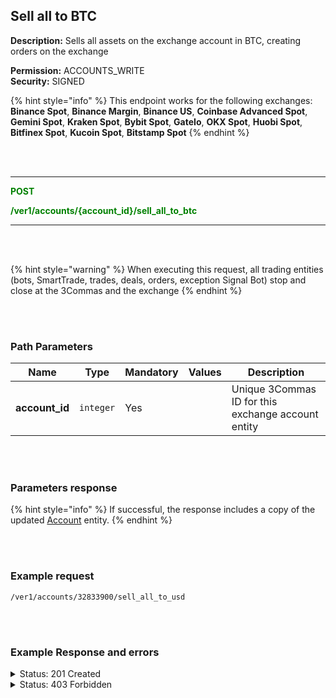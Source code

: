 ## Sell all to BTC<br>

**Description:**  Sells all assets on the exchange account in BTC, creating orders on the exchange<br>

**Permission:** ACCOUNTS_WRITE<br>
**Security:** SIGNED<br>

{% hint style="info" %}
This endpoint works for the following exchanges: **Binance Spot**, **Binance Margin**, **Binance US**, **Coinbase Advanced Spot**, **Gemini Spot**, **Kraken Spot**, **Bybit Spot**, **GateIo**, **OKX Spot**, **Huobi Spot**, **Bitfinex Spot**, **Kucoin Spot**, **Bitstamp Spot**
{% endhint %}

<br>
<br>

----------

<mark style="color:green;background-color:white"> **POST**

<mark style="color:green;background-color:white"> **/ver1/accounts/{account_id}/sell_all_to_btc**

----------

<br>
<br>

{% hint style="warning" %}
When executing this request, all trading entities (bots, SmartTrade, trades, deals, orders, exception Signal Bot) stop and close at the 3Commas and the exchange
{% endhint %}

<br>
<br>

### Path Parameters<br>

| Name | Type |	Mandatory |	Values	| Description|
|------|------|-----------|-----------------|------------|
|**account_id**  | `integer`| Yes |  | Unique 3Commas ID for this exchange account entity |

<br>
<br>

### Parameters response<br>

{% hint style="info" %}
If successful, the response includes a copy of the updated [Account](./README.md) entity.
{% endhint %}

<br>
<br>

### Example request<br>

```
/ver1/accounts/32833900/sell_all_to_usd
```
<br>
<br>

### Example Response and errors<br>

<details>
<summary>Status: 201 Created</summary><br>

```json
{
    "id": 32402783,
    "auto_balance_period": 12,
    "auto_balance_portfolio_id": null,
    "auto_balance_currency_change_limit": null,
    "autobalance_enabled": false,
    "hedge_mode_available": false,
    "hedge_mode_enabled": false,
    "is_locked": false,
    "smart_trading_supported": true,
    "smart_selling_supported": true,
    "available_for_trading": {},
    "stats_supported": true,
    "trading_supported": true,
    "market_buy_supported": true,
    "market_sell_supported": true,
    "conditional_buy_supported": true,
    "bots_allowed": true,
    "bots_ttp_allowed": true,
    "bots_tsl_allowed": true,
    "gordon_bots_available": true,
    "multi_bots_allowed": true,
    "created_at": "2023-06-19T16:50:57.303Z",
    "updated_at": "2023-06-19T17:16:29.008Z",
    "last_auto_balance": null,
    "fast_convert_available": true,
    "grid_bots_allowed": true,
    "api_key_invalid": false,
    "market_icon": "https://3commas.io/img/exchanges/binance.png",
    "deposit_enabled": true,
    "include_in_summary": true,
    "supported_market_types": [
        "spot"
    ],
    "primary_display_currency_profit_percentage": {
        "currency": "USD",
        "amount": "4.08"
    },
    "primary_display_currency_profit": {
        "currency": "USD",
        "amount": "1.1904074327111530753265032408092397310973795168"
    },
    "day_profit_primary_display_currency_percentage": {
        "currency": "USD",
        "amount": "1.0106"
    },
    "day_profit_primary_display_currency": {
        "currency": "USD",
        "amount": "0.303798359197846162240938425994424916390118897162"
    },
    "primary_display_currency_amount": {
        "currency": "USD",
        "amount": "30.3654836868311530753265032408092397310973795168"
    },
    "total_primary_display_currency_profit": {
        "currency": "USD",
        "amount": 6.365483686831153
    },
    "available_include_in_summary": true,
    "api_key": "yzNYzv8a0VEBwsrhc3MDpHZ7XMqa1vJqSqHzpfjjKpdFF9SbQsVQKRl3hKNyZU45",
    "name": "My Binance US",
    "auto_balance_method": null,
    "auto_balance_error": null,
    "customer_id": null,
    "subaccount_name": null,
    "lock_reason": null,
    "btc_amount": "0.00048354921680019174575329053051358334806752",
    "usd_amount": "30.3654836868311530753265032408092397310973795168",
    "day_profit_btc": "0.000004484441392636909809798397735805570289805668147599",
    "day_profit_usd": "0.303798359197846162240938425994424916390118897162",
    "day_profit_btc_percentage": "0.94",
    "day_profit_usd_percentage": "1.01",
    "btc_profit": "-0.00000742390628421825424670946948641665193248",
    "usd_profit": "1.1904074327111530753265032408092397310973795168",
    "usd_profit_percentage": "4.08",
    "btc_profit_percentage": "-1.51",
    "total_btc_profit": "-0.0003449895239452033",
    "total_usd_profit": "6.365483686831153",
    "pretty_display_type": "BinanceUs",
    "exchange_name": "Binance US Spot",
    "market_code": "binance_us",
    "api_keys_state": "ok"
}
```
</details>
<details>
<summary>Status: 403 Forbidden</summary>
```json
{
    "error": "Forbidden. Unavailable for this account."
}
```
</details>



